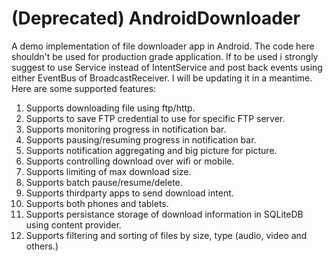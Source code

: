# (Deprecated) AndroidDownloader
A demo implementation of file downloader app in Android. The code here shouldn't be used for production grade application. If to be used i strongly suggest to use Service instead of IntentService and post back events using either EventBus of BroadcastReceiver. I will be updating it in a meantime. Here are some supported features:
1. Supports downloading file using ftp/http.
2. Supports to save FTP credential to use for specific FTP server. 
3. Supports monitoring progress in notification bar.
4. Supports pausing/resuming progress in notification bar.
5. Supports notification aggregating and big picture for picture.
6. Supports controlling download over wifi or mobile.
7. Supports limiting of max download size. 
8. Supports batch pause/resume/delete.
9. Supports thirdparty apps to send download intent.
10. Supports both phones and tablets.
11. Supports persistance storage of download information in SQLiteDB using content provider.
11. Supports filtering and sorting of files by size, type (audio, video and others.)
